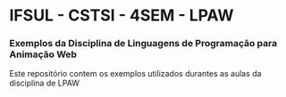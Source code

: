 # IFSUL - CSTSI - 4SEM - LPAW 

### Exemplos da Disciplina de Linguagens de Programação para Animação Web

Este repositório contem os exemplos utilizados durantes as aulas da disciplina de LPAW